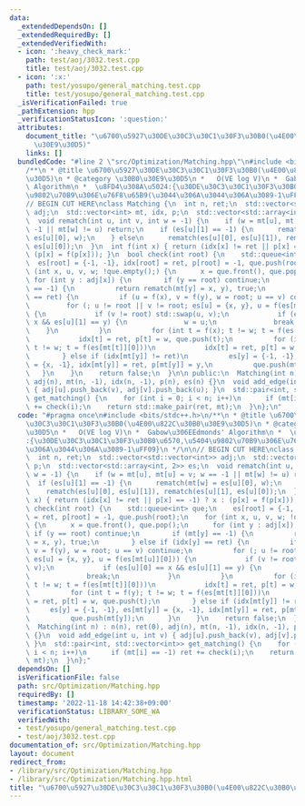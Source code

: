 ```yaml
---
data:
  _extendedDependsOn: []
  _extendedRequiredBy: []
  _extendedVerifiedWith:
  - icon: ':heavy_check_mark:'
    path: test/aoj/3032.test.cpp
    title: test/aoj/3032.test.cpp
  - icon: ':x:'
    path: test/yosupo/general_matching.test.cpp
    title: test/yosupo/general_matching.test.cpp
  _isVerificationFailed: true
  _pathExtension: hpp
  _verificationStatusIcon: ':question:'
  attributes:
    document_title: "\u6700\u5927\u30DE\u30C3\u30C1\u30F3\u30B0(\u4E00\u822C\u30B0\
      \u30E9\u30D5)"
    links: []
  bundledCode: "#line 2 \"src/Optimization/Matching.hpp\"\n#include <bits/stdc++.h>\n\
    /**\n * @title \u6700\u5927\u30DE\u30C3\u30C1\u30F3\u30B0(\u4E00\u822C\u30B0\u30E9\
    \u30D5)\n * @category \u30B0\u30E9\u30D5\n *   O(VE log V)\n *  Gabow\u306EEdmonds'\
    \ Algorithm\n *  \u8FD4\u308A\u5024:{\u30DE\u30C3\u30C1\u30F3\u30B0\u6570,\u5404\
    \u9802\u70B9\u306E\u76F8\u65B9(\u3044\u306A\u3044\u306A\u3089-1\uFF09}\n */\n\n\
    // BEGIN CUT HERE\nclass Matching {\n  int n, ret;\n  std::vector<std::vector<int>>\
    \ adj;\n  std::vector<int> mt, idx, p;\n  std::vector<std::array<int, 2>> es;\n\
    \  void rematch(int u, int v, int w = -1) {\n    if (w = mt[u], mt[u] = v; w ==\
    \ -1 || mt[w] != u) return;\n    if (es[u][1] == -1) {\n      rematch(mt[w] =\
    \ es[u][0], w);\n    } else\n      rematch(es[u][0], es[u][1]), rematch(es[u][1],\
    \ es[u][0]);\n  }\n  int f(int x) { return (idx[x] != ret || p[x] == -1) ? x :\
    \ (p[x] = f(p[x])); }\n  bool check(int root) {\n    std::queue<int> que;\n  \
    \  es[root] = {-1, -1}, idx[root] = ret, p[root] = -1, que.push(root);\n    for\
    \ (int x, u, v, w; !que.empty();) {\n      x = que.front(), que.pop();\n     \
    \ for (int y : adj[x]) {\n        if (y == root) continue;\n        if (mt[y]\
    \ == -1) {\n          return rematch(mt[y] = x, y), true;\n        } else if (idx[y]\
    \ == ret) {\n          if (u = f(x), v = f(y), w = root; u == v) continue;\n \
    \         for (; u != root || v != root; es[u] = {x, y}, u = f(es[mt[u]][0]))\
    \ {\n            if (v != root) std::swap(u, v);\n            if (es[u][0] ==\
    \ x && es[u][1] == y) {\n              w = u;\n              break;\n        \
    \    }\n          }\n          for (int t = f(x); t != w; t = f(es[mt[t]][0]))\n\
    \            idx[t] = ret, p[t] = w, que.push(t);\n          for (int t = f(y);\
    \ t != w; t = f(es[mt[t]][0]))\n            idx[t] = ret, p[t] = w, que.push(t);\n\
    \        } else if (idx[mt[y]] != ret)\n          es[y] = {-1, -1}, es[mt[y]]\
    \ = {x, -1}, idx[mt[y]] = ret, p[mt[y]] = y,\n          que.push(mt[y]);\n   \
    \   }\n    }\n    return false;\n  }\n\n public:\n  Matching(int n) : n(n), ret(0),\
    \ adj(n), mt(n, -1), idx(n, -1), p(n), es(n) {}\n  void add_edge(int u, int v)\
    \ { adj[u].push_back(v), adj[v].push_back(u); }\n  std::pair<int, std::vector<int>>\
    \ get_matching() {\n    for (int i = 0; i < n; i++)\n      if (mt[i] == -1) ret\
    \ += check(i);\n    return std::make_pair(ret, mt);\n  }\n};\n"
  code: "#pragma once\n#include <bits/stdc++.h>\n/**\n * @title \u6700\u5927\u30DE\
    \u30C3\u30C1\u30F3\u30B0(\u4E00\u822C\u30B0\u30E9\u30D5)\n * @category \u30B0\u30E9\
    \u30D5\n *   O(VE log V)\n *  Gabow\u306EEdmonds' Algorithm\n *  \u8FD4\u308A\u5024\
    :{\u30DE\u30C3\u30C1\u30F3\u30B0\u6570,\u5404\u9802\u70B9\u306E\u76F8\u65B9(\u3044\
    \u306A\u3044\u306A\u3089-1\uFF09}\n */\n\n// BEGIN CUT HERE\nclass Matching {\n\
    \  int n, ret;\n  std::vector<std::vector<int>> adj;\n  std::vector<int> mt, idx,\
    \ p;\n  std::vector<std::array<int, 2>> es;\n  void rematch(int u, int v, int\
    \ w = -1) {\n    if (w = mt[u], mt[u] = v; w == -1 || mt[w] != u) return;\n  \
    \  if (es[u][1] == -1) {\n      rematch(mt[w] = es[u][0], w);\n    } else\n  \
    \    rematch(es[u][0], es[u][1]), rematch(es[u][1], es[u][0]);\n  }\n  int f(int\
    \ x) { return (idx[x] != ret || p[x] == -1) ? x : (p[x] = f(p[x])); }\n  bool\
    \ check(int root) {\n    std::queue<int> que;\n    es[root] = {-1, -1}, idx[root]\
    \ = ret, p[root] = -1, que.push(root);\n    for (int x, u, v, w; !que.empty();)\
    \ {\n      x = que.front(), que.pop();\n      for (int y : adj[x]) {\n       \
    \ if (y == root) continue;\n        if (mt[y] == -1) {\n          return rematch(mt[y]\
    \ = x, y), true;\n        } else if (idx[y] == ret) {\n          if (u = f(x),\
    \ v = f(y), w = root; u == v) continue;\n          for (; u != root || v != root;\
    \ es[u] = {x, y}, u = f(es[mt[u]][0])) {\n            if (v != root) std::swap(u,\
    \ v);\n            if (es[u][0] == x && es[u][1] == y) {\n              w = u;\n\
    \              break;\n            }\n          }\n          for (int t = f(x);\
    \ t != w; t = f(es[mt[t]][0]))\n            idx[t] = ret, p[t] = w, que.push(t);\n\
    \          for (int t = f(y); t != w; t = f(es[mt[t]][0]))\n            idx[t]\
    \ = ret, p[t] = w, que.push(t);\n        } else if (idx[mt[y]] != ret)\n     \
    \     es[y] = {-1, -1}, es[mt[y]] = {x, -1}, idx[mt[y]] = ret, p[mt[y]] = y,\n\
    \          que.push(mt[y]);\n      }\n    }\n    return false;\n  }\n\n public:\n\
    \  Matching(int n) : n(n), ret(0), adj(n), mt(n, -1), idx(n, -1), p(n), es(n)\
    \ {}\n  void add_edge(int u, int v) { adj[u].push_back(v), adj[v].push_back(u);\
    \ }\n  std::pair<int, std::vector<int>> get_matching() {\n    for (int i = 0;\
    \ i < n; i++)\n      if (mt[i] == -1) ret += check(i);\n    return std::make_pair(ret,\
    \ mt);\n  }\n};"
  dependsOn: []
  isVerificationFile: false
  path: src/Optimization/Matching.hpp
  requiredBy: []
  timestamp: '2022-11-18 14:42:38+09:00'
  verificationStatus: LIBRARY_SOME_WA
  verifiedWith:
  - test/yosupo/general_matching.test.cpp
  - test/aoj/3032.test.cpp
documentation_of: src/Optimization/Matching.hpp
layout: document
redirect_from:
- /library/src/Optimization/Matching.hpp
- /library/src/Optimization/Matching.hpp.html
title: "\u6700\u5927\u30DE\u30C3\u30C1\u30F3\u30B0(\u4E00\u822C\u30B0\u30E9\u30D5)"
---
```

